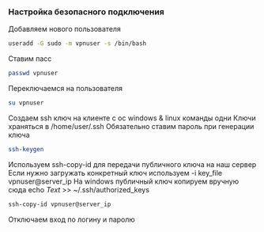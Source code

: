 ### Настройка безопасного подключения

Добавляем нового пользователя
```bash
useradd -G sudo -m vpnuser -s /bin/bash 
```
Ставим пасс
```bash
passwd vpnuser
```
Переключаемся на пользователя 
```bash
su vpnuser
```

Создаем ssh ключ на клиенте с ос windows & linux команды одни
Ключи храняться в /home/user/.ssh 
Обязательно ставим пароль при генерации ключа
```bash
ssh-keygen
```

Используем ssh-copy-id для передачи публичного ключа на наш сервер
Если нужно загружать конкретный ключ используем -i key_file vpnuser@server_ip
На windows публичный ключ копируем вручную сюда echo *Text* >> ~/.ssh/authorized_keys
```bash
ssh-copy-id vpnuser@server_ip 
```

Отключаем вход по логину и паролю
